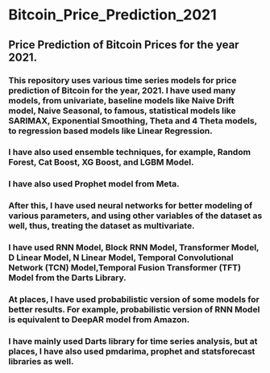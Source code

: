 # Bitcoin_Price_Prediction_2021
## Price Prediction of Bitcoin Prices for the year 2021.

### This repository uses various time series models for price prediction of Bitcoin for the year, 2021. I have used many models, from univariate, baseline models like Naive Drift model, Naive Seasonal, to famous, statistical models like SARIMAX, Exponential Smoothing, Theta and 4 Theta models, to regression based models like Linear Regression.

### I have also used ensemble techniques, for example, Random Forest, Cat Boost, XG Boost, and LGBM Model.

### I have also used Prophet model from Meta.

### After this, I have used neural networks for better modeling of various parameters, and using other variables of the dataset as well, thus, treating the dataset as multivariate. 

### I have used RNN Model, Block RNN Model, Transformer Model, D Linear Model, N Linear Model, Temporal Convolutional Network (TCN) Model,Temporal Fusion Transformer (TFT) Model from the Darts Library.

### At places, I have used probabilistic version of some models for better results. For example, probabilistic version of RNN Model is equivalent to DeepAR model from Amazon.

### I have mainly used Darts library for time series analysis, but at places, I have also used pmdarima, prophet and statsforecast libraries as well.
